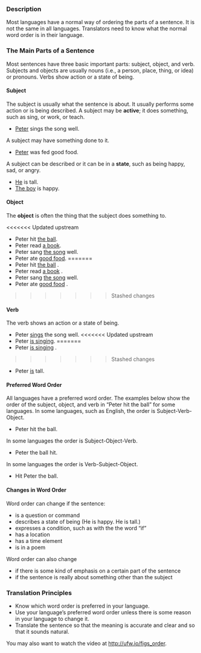 
### Description

Most languages have a normal way of ordering the parts of a sentence. It is not the same in all languages. Translators need to know what the normal word order is in their language.

### The Main Parts of a Sentence

Most sentences have three basic important parts: subject, object, and verb. Subjects and objects are usually nouns (i.e., a person, place, thing, or idea) or pronouns. Verbs show action or a state of being.

#### Subject

The subject is usually what the sentence is about. It usually performs some action or is being described.
A subject may be **active**; it does something, such as sing, or work, or teach.

* <u>Peter</u> sings the song well.

A subject may have something done to it.

* <u>Peter</u> was fed good food.

A subject can be described or it can be in a **state**, such as being happy, sad, or angry.

* <u>He</u> is tall.
* <u>The boy</u> is happy.

#### Object

The **object** is often the thing that the subject does something to.

<<<<<<< Updated upstream
* Peter hit <u>the ball</u>.
* Peter read <u>a book</u>.
* Peter sang <u>the song</u> well.
* Peter ate <u>good food</u>.
=======
* Peter hit <u>the ball</u> .
* Peter read <u>a book</u> .
* Peter sang <u>the song</u> well.
* Peter ate <u>good food</u> .
>>>>>>> Stashed changes

#### Verb

The verb shows an action or a state of being.

* Peter <u>sings</u> the song well.
<<<<<<< Updated upstream
* Peter <u>is singing</u>.
=======
* Peter <u>is singing</u> .
>>>>>>> Stashed changes
* Peter <u>is</u> tall.

#### Preferred Word Order

All languages have a preferred word order. The examples below show the order of the subject, object, and verb in “Peter hit the ball” for some languages.
In some languages, such as English, the order is Subject-Verb-Object.

* Peter hit the ball.

In some languages the order is Subject-Object-Verb.

* Peter the ball hit.

In some languages the order is Verb-Subject-Object.

* Hit Peter the ball.

#### Changes in Word Order

Word order can change if the sentence:

* is a question or command
* describes a state of being (He is happy. He is tall.)
* expresses a condition, such as with the the word “if”
* has a location
* has a time element
* is in a poem

Word order can also change

* if there is some kind of emphasis on a certain part of the sentence
* if the sentence is really about something other than the subject

### Translation Principles

* Know which word order is preferred in your language.
* Use your language’s preferred word order unless there is some reason in your language to change it.
* Translate the sentence so that the meaning is accurate and clear and so that it sounds natural.


You may also want to watch the video at http://ufw.io/figs_order.